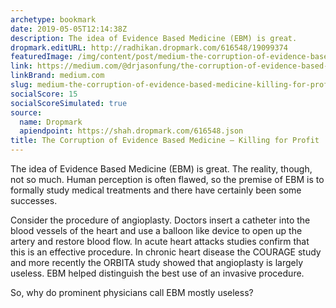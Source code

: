 ```yaml
---
archetype: bookmark
date: 2019-05-05T12:14:38Z
description: The idea of Evidence Based Medicine (EBM) is great.
dropmark.editURL: http://radhikan.dropmark.com/616548/19099374
featuredImage: /img/content/post/medium-the-corruption-of-evidence-based-medicine-killing-for-profit.jpg
link: https://medium.com/@drjasonfung/the-corruption-of-evidence-based-medicine-killing-for-profit-41f2812b8704
linkBrand: medium.com
slug: medium-the-corruption-of-evidence-based-medicine-killing-for-profit
socialScore: 15
socialScoreSimulated: true
source:
  name: Dropmark
  apiendpoint: https://shah.dropmark.com/616548.json
title: The Corruption of Evidence Based Medicine — Killing for Profit
---
```

The idea of Evidence Based Medicine (EBM) is great. The reality, though, not so much. Human perception is often flawed, so the premise of EBM is to formally study medical treatments and there have certainly been some successes.


Consider the procedure of angioplasty. Doctors insert a catheter into the blood vessels of the heart and use a balloon like device to open up the artery and restore blood flow. In acute heart attacks studies confirm that this is an effective procedure. In chronic heart disease the COURAGE study and more recently the ORBITA study showed that angioplasty is largely useless. EBM helped distinguish the best use of an invasive procedure.

So, why do prominent physicians call EBM mostly useless? 